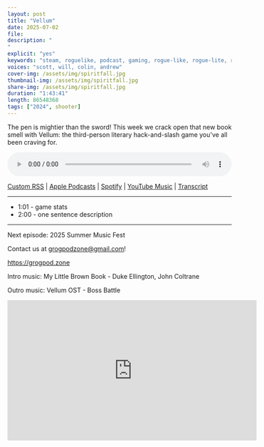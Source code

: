 ```yaml
---
layout: post
title: "Vellum"
date: 2025-07-02
file: 
description: "
"
explicit: "yes" 
keywords: "steam, roguelike, podcast, gaming, rogue-like, rogue-lite, roguelite"
voices: "scott, will, colin, andrew"
cover-img: /assets/img/spiritfall.jpg
thumbnail-img: /assets/img/spiritfall.jpg
share-img: /assets/img/spiritfall.jpg
duration: "1:43:41"
length: 86548368   
tags: ["2024", shooter]
---
```


The pen is mightier than the sword! This week we crack open that new book smell with Vellum: the third-person literary hack-and-slash game you've all been craving for. 

<div class="container">
  <audio controls style="width: 100%;">
    <source src="">
  </audio>
</div>

[Custom RSS](https://grogpod.zone/feed.xml) | [Apple Podcasts](https://podcasts.apple.com/us/podcast/spiritfall/id1650474911?i=1000713702601) | [Spotify](https://open.spotify.com/episode/3dZlqBBj8NZGOcyMFnhCVA) | [YouTube Music](https://music.youtube.com/playlist?list=PL-ShOmyMvd4jYFChE6tgj0JYG8RKK4xe0) | [Transcript](https://github.com/ScottBurger/going_rogue_podcast/blob/master/docs/transcripts/spiritfall.txt)

---
* 1:01 - game stats
* 2:00 - one sentence description

---

Next episode: 2025 Summer Music Fest

Contact us at grogpodzone@gmail.com!

https://grogpod.zone

Intro music: My Little Brown Book - Duke Ellington, John Coltrane

Outro music: Vellum OST - Boss Battle 


<div class="embed-responsive embed-responsive-16by9">
<iframe width="560" height="315" src="https://www.youtube.com/embed/xxxxxxxx" title="YouTube video player" frameborder="0" allow="accelerometer; autoplay; clipboard-write; encrypted-media; gyroscope; picture-in-picture" allowfullscreen></iframe>
</div>
